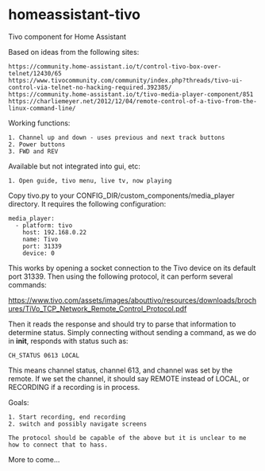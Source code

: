 # homeassistant-tivo
Tivo component for Home Assistant

Based on ideas from the following sites:

```
https://community.home-assistant.io/t/control-tivo-box-over-telnet/12430/65
https://www.tivocommunity.com/community/index.php?threads/tivo-ui-control-via-telnet-no-hacking-required.392385/
https://community.home-assistant.io/t/tivo-media-player-component/851
https://charliemeyer.net/2012/12/04/remote-control-of-a-tivo-from-the-linux-command-line/
```

Working functions:
```
1. Channel up and down - uses previous and next track buttons
2. Power buttons
3. FWD and REV
```

Available but not integrated into gui, etc:
```
1. Open guide, tivo menu, live tv, now playing
```

Copy tivo.py to your CONFIG_DIR/custom_components/media_player directory.  It requires the following configuration:

```
media_player:
  - platform: tivo
    host: 192.168.0.22
    name: Tivo
    port: 31339
    device: 0
```

This works by opening a socket connection to the Tivo device on its default port 31339.  Then using the following protocol, it can perform several commands:

https://www.tivo.com/assets/images/abouttivo/resources/downloads/brochures/TiVo_TCP_Network_Remote_Control_Protocol.pdf

Then it reads the response and should try to parse that information to determine status.  Simply connecting without sending a command, as we do in __init__, responds with status such as:

```
CH_STATUS 0613 LOCAL
```

This means channel status, channel 613, and channel was set by the remote.  If we set the channel, it should say REMOTE instead of LOCAL, or RECORDING if a recording is in process.

Goals:

```
1. Start recording, end recording
2. switch and possibly navigate screens

The protocol should be capable of the above but it is unclear to me how to connect that to hass.
```

More to come...

